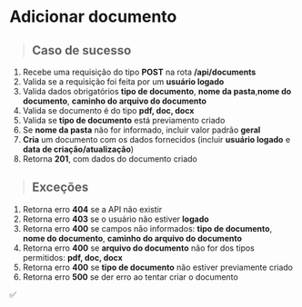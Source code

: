 # Adicionar documento

> ## Caso de sucesso

1. Recebe uma requisição do tipo **POST** na rota **/api/documents**
2. Valida se a requisição foi feita por um **usuário logado**
3. Valida dados obrigatórios **tipo de documento**, **nome da pasta**,**nome do documento**,  **caminho do arquivo do documento**
4. Valida se documento é do tipo **pdf, doc, docx**
5. Valida se **tipo de documento** está previamento criado
6. Se **nome da pasta** não for informado, incluir valor padrão **geral**
7. **Cria** um documento com os dados fornecidos (incluir **usuário logado** e **data de criação/atualização**)
8. Retorna **201**, com dados do documento criado

> ## Exceções

1. Retorna erro **404** se a API não existir
2. Retorna erro **403** se o usuário não estiver **logado**
3. Retorna erro **400** se campos não informados: **tipo de documento**, **nome do documento**,  **caminho do arquivo do documento**
4. Retorna erro **400** se **arquivo do documento** não for dos tipos permitidos: **pdf, doc, docx**
5. Retorna erro **400** se **tipo de documento** não estiver previamente criado
6. Retorna erro **500** se der erro ao tentar criar o documento

✅